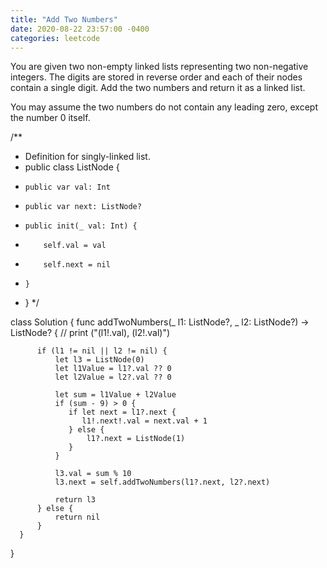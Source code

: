 ```yaml
---
title: "Add Two Numbers"
date: 2020-08-22 23:57:00 -0400
categories: leetcode
---
```


You are given two non-empty linked lists representing two non-negative integers. The digits are stored in reverse order and each of their nodes contain a single digit. Add the two numbers and return it as a linked list.

You may assume the two numbers do not contain any leading zero, except the number 0 itself.


/**
 * Definition for singly-linked list.
 * public class ListNode {
 *     public var val: Int
 *     public var next: ListNode?
 *     public init(_ val: Int) {
 *         self.val = val
 *         self.next = nil
 *     }
 * }
 */

  class Solution {
      func addTwoNumbers(_ l1: ListNode?, _ l2: ListNode?) -> ListNode? {
  //        print ("\(l1!.val), \(l2!.val)")

          if (l1 != nil || l2 != nil) {
              let l3 = ListNode(0)
              let l1Value = l1?.val ?? 0
              let l2Value = l2?.val ?? 0

              let sum = l1Value + l2Value
              if (sum - 9) > 0 {
                 if let next = l1?.next {
                    l1!.next!.val = next.val + 1
                 } else {
                     l1?.next = ListNode(1)
                 }
              }

              l3.val = sum % 10
              l3.next = self.addTwoNumbers(l1?.next, l2?.next)

              return l3
          } else {
              return nil
          }
      }
  }
